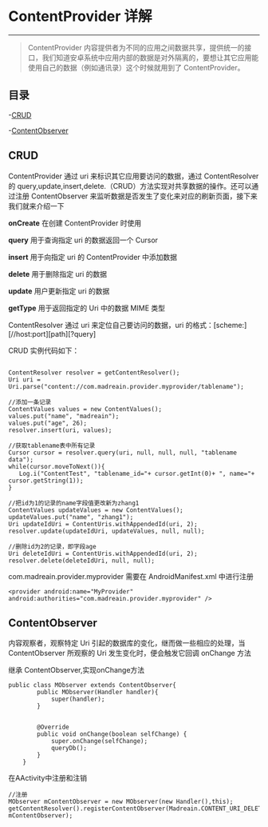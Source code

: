 # ContentProvider 详解

---

> ContentProvider 内容提供者为不同的应用之间数据共享，提供统一的接口，我们知道安卓系统中应用内部的数据是对外隔离的，要想让其它应用能使用自己的数据（例如通讯录）这个时候就用到了 ContentProvider。

## 目录

-[CRUD](#CRUD)

-[ContentObserver](#ContentObserver)

## CRUD

ContentProvider 通过 uri 来标识其它应用要访问的数据，通过 ContentResolver 的 query,update,insert,delete.（CRUD）方法实现对共享数据的操作。还可以通过注册 ContentObserver 来监听数据是否发生了变化来对应的刷新页面，接下来我们就来介绍一下

**onCreate**
在创建 ContentProvider 时使用

**query**
用于查询指定 uri 的数据返回一个 Cursor

**insert**
用于向指定 uri 的 ContentProvider 中添加数据

**delete**
用于删除指定 uri 的数据

**update**
用户更新指定 uri 的数据

**getType**
用于返回指定的 Uri 中的数据 MIME 类型

ContentResolver 通过 uri 来定位自己要访问的数据，uri 的格式：[scheme:][//host:port][path][?query]

CRUD 实例代码如下：

```

ContentResolver resolver = getContentResolver();
Uri uri = Uri.parse("content://com.madreain.provider.myprovider/tablename");

//添加一条记录
ContentValues values = new ContentValues();
values.put("name", "madreain");
values.put("age", 26);
resolver.insert(uri, values);

//获取tablename表中所有记录
Cursor cursor = resolver.query(uri, null, null, null, "tablename data");
while(cursor.moveToNext()){
   Log.i("ContentTest", "tablename_id="+ cursor.getInt(0)+ ", name="+ cursor.getString(1));
}

//把id为1的记录的name字段值更改新为zhang1
ContentValues updateValues = new ContentValues();
updateValues.put("name", "zhang1");
Uri updateIdUri = ContentUris.withAppendedId(uri, 2);
resolver.update(updateIdUri, updateValues, null, null);

//删除id为2的记录，即字段age
Uri deleteIdUri = ContentUris.withAppendedId(uri, 2);
resolver.delete(deleteIdUri, null, null);

```

com.madreain.provider.myprovider 需要在 AndroidManifest.xml 中进行注册

```
<provider android:name="MyProvider" android:authorities="com.madreain.provider.myprovider" />
```

## ContentObserver

内容观察者，观察特定 Uri 引起的数据库的变化，继而做一些相应的处理，当 ContentObserver 所观察的 Uri 发生变化时，便会触发它回调 onChange 方法

继承 ContentObserver,实现onChange方法

```
public class MObserver extends ContentObserver{
        public MObserver(Handler handler){
            super(handler);
        }


        @Override
        public void onChange(boolean selfChange) {
            super.onChange(selfChange);
            queryDb();
        }
    }
```

在AActivity中注册和注销
```
//注册
MObserver mContentObserver = new MObserver(new Handler(),this);
getContentResolver().registerContentObserver(Madreain.CONTENT_URI_DELETE,true, mContentObserver);



```

